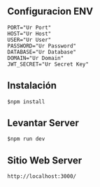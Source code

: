 ## Configuracion ENV
```
PORT="Ur Port"
HOST="Ur Host"
USER="Ur User"
PASSWORD="Ur Password"
DATABASE="Ur Database"
DOMAIN="Ur Domain"
JWT_SECRET="Ur Secret Key"
```
## Instalación
```$npm install
$npm install
```
## Levantar Server
```$npm run dev
$npm run dev
```
## Sitio Web Server
```
http://localhost:3000/
```
